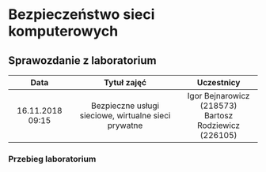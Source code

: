 # Bezpieczeństwo sieci komputerowych

## Sprawozdanie z laboratorium

Data | Tytuł zajęć | Uczestnicy
:-: | :-: | :-:
16.11.2018 09:15 | Bezpieczne usługi sieciowe, wirtualne sieci prywatne | Igor Bejnarowicz (218573)<br>Bartosz Rodziewicz (226105)

### Przebieg laboratorium
